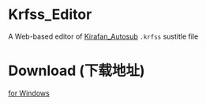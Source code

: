 # Krfss_Editor

A Web-based editor of [Kirafan_Autosub](https://github.com/kirafanautodec/Kirafan_AutoSub)
`.krfss` sustitle file

# Download (下载地址)

[for Windows](https://drive.google.com/open?id=1w8LCNGop0wOua7gDMMVStWTVjS3m1nHM)
